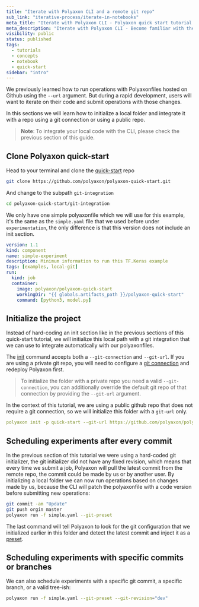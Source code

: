 ```yaml
---
title: "Iterate with Polyaxon CLI and a remote git repo"
sub_link: "iterative-process/iterate-in-notebooks"
meta_title: "Iterate with Polyaxon CLI - Polyaxon quick start tutorial - Core Concepts"
meta_description: "Iterate with Polyaxon CLI - Become familiar with the ecosystem of Polyaxon tools with a top-level overview and useful links to get you started."
visibility: public
status: published
tags:
  - tutorials
  - concepts
  - notebook
  - quick-start
sidebar: "intro"
---
```


We previously learned how to run operations with Polyaxonfiles hosted on Github using the `--url` argument.
But during a rapid development, users will want to iterate on their code and submit operations with those changes.

In this sections we will learn how to initialize a local folder and integrate it with a repo using a git connection or using a public repo.

> **Note**: To integrate your local code with the CLI, please check the previous section of this guide.

## Clone Polyaxon quick-start

Head to your terminal and clone the [quick-start](https://github.com/polyaxon/polyaxon-quick-start) repo


```bash
git clone https://github.com/polyaxon/polyaxon-quick-start.git
```

And change to the subpath `git-integration`

```bash
cd polyaxon-quick-start/git-integration
```

We only have one simple polyaxonfile which we will use for this example, it's the same as the `simple.yaml` file that we used before under `experimentation`,
the only difference is that this version does not include an init section.

```yaml
version: 1.1
kind: component
name: simple-experiment
description: Minimum information to run this TF.Keras example
tags: [examples, local-git]
run:
  kind: job
  container:
    image: polyaxon/polyaxon-quick-start
    workingDir: "{{ globals.artifacts_path }}/polyaxon-quick-start"
    command: [python3, model.py]
```   

## Initialize the project

Instead of hard-coding an init section like in the previous sections of this quick-start tutorial, 
we will initialize this local path with a git integration that we can use to integrate automatically with our polyaxonfiles.

The [init](/docs/core/cli/init/) command accepts both a `--git-connection` and `--git-url`. If you are using a private git repo, 
you will need to configure a [git connection](/docs/setup/connections/git/) and redeploy Polyaxon first.

> To initialize the folder with a private repo you need a valid `--git-connection`, you can additionally override the default git repo of that connection by providing the `--git-url` argument. 

In the context of this tutorial, we are using a public github repo that does not require a git connection, so we will initialize this folder with a `git-url` only.

```yaml
polyaxon init -p quick-start --git-url https://github.com/polyaxon/polyaxon-quick-start
```

## Scheduling experiments after every commit

In the previous section of this tutorial we were using a hard-coded git initializer, the git initializer did not have any fixed revision, 
which means that every time we submit a job, Polyaxon will pull the latest commit from the remote repo, the commit could be made by us or by another user. 
By initializing a local folder we can now run operations based on changes made by us, because the CLI will patch the polyaxonfile with a code version before submitting new operations:

```bash
git commit -am "Update" 
git push orgin master
polyaxon run -f simple.yaml --git-preset
```

The last command will tell Polyaxon to look for the git configuration that we initialized earlier in this folder and detect the latest commit and inject it as a [preset](/docs/core/scheduling-presets/).

## Scheduling experiments with specific commits or branches

We can also schedule experiments with a specific git commit, a specific branch, or a valid tree-ish:

```bash
polyaxon run -f simple.yaml --git-preset --git-revision="dev"
```
